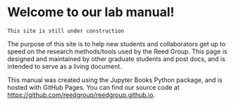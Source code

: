# Welcome to our lab manual! 

```{warning}
This site is still under construction
```

The purpose of this site is to help new students and collaborators get up to speed on the research methods/tools used by the Reed Group. This page is designed and maintained by other graduate students and post docs, and is intended to serve as a living document. 

This manual was created using the Jupyter Books Python package, and is hosted with GitHub Pages. You can find our source code at https://github.com/reedgroup/reedgroup.github.io.

```{tableofcontents}
```

